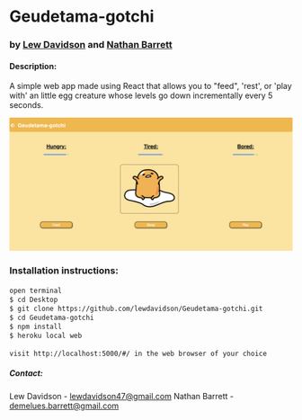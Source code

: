 # Geudetama-gotchi

### by [Lew Davidson](https://github.com/lewdavidson) and [Nathan Barrett](https://github.com/nathan-barrett)

#### Description:
A simple web app made using React that allows you to "feed", 'rest', or 'play with' an little egg creature whose levels go down incrementally every 5 seconds.

![picture](Geude.png)

### Installation instructions:

```
open terminal
$ cd Desktop
$ git clone https://github.com/lewdavidson/Geudetama-gotchi.git
$ cd Geudetama-gotchi
$ npm install
$ heroku local web

visit http://localhost:5000/#/ in the web browser of your choice
```

##### Contact:

Lew Davidson - lewdavidson47@gmail.com
Nathan Barrett - demelues.barrett@gmail.com
